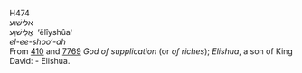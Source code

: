 <body>
  <p>H474<br>  אלישׁוּע  <br> אֱלִישׁוַּע  ‎  ‘ĕlı̂yshûa‛  <br><i>el-ee-shoo‘-ah </i><br>From <a href="h0410.htm">410</a> and <a href="h7769.htm">7769</a>  <i>God</i> <i>of</i> <i>supplication</i> (or <i>of</i> <i>riches</i>); <i>Elishua</i>, a son of King David: - Elishua.<br></p>
 </body>